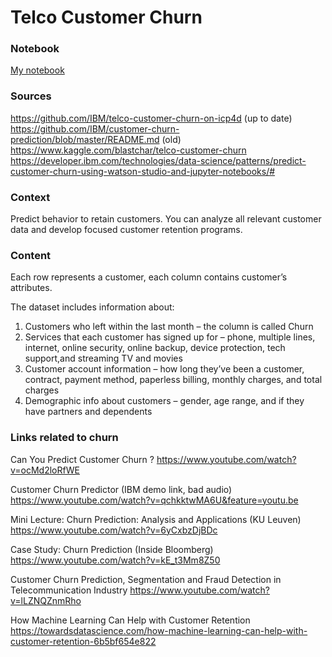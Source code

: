 # Telco Customer Churn

### Notebook

[My notebook](https://github.com/rluyck/TelCom-Churn/blob/master/telco-customer-churn-eda-model-and-top-20.ipynb)

### Sources

https://github.com/IBM/telco-customer-churn-on-icp4d (up to date)<br>
https://github.com/IBM/customer-churn-prediction/blob/master/README.md (old) <br>
https://www.kaggle.com/blastchar/telco-customer-churn<br>
https://developer.ibm.com/technologies/data-science/patterns/predict-customer-churn-using-watson-studio-and-jupyter-notebooks/#<br>

### Context

Predict behavior to retain customers. You can analyze all relevant customer data and develop focused customer retention programs.

### Content

Each row represents a customer, each column contains customer’s attributes.<br>

The dataset includes information about:

1. Customers who left within the last month – the column is called Churn
2. Services that each customer has signed up for – phone, multiple lines, internet, online security, online backup, device protection, tech support,and streaming TV and movies
3. Customer account information – how long they’ve been a customer, contract, payment method, paperless billing, monthly charges, and total charges
4. Demographic info about customers – gender, age range, and if they have partners and dependents

### Links related to churn

Can You Predict Customer Churn ? 
https://www.youtube.com/watch?v=ocMd2loRfWE

Customer Churn Predictor (IBM demo link, bad audio)
https://www.youtube.com/watch?v=qchkktwMA6U&feature=youtu.be

Mini Lecture: Churn Prediction: Analysis and Applications (KU Leuven)
https://www.youtube.com/watch?v=6yCxbzDjBDc

Case Study: Churn Prediction (Inside Bloomberg)
https://www.youtube.com/watch?v=kE_t3Mm8Z50

Customer Churn Prediction, Segmentation and Fraud Detection in Telecommunication Industry
https://www.youtube.com/watch?v=lLZNQZnmRho

How Machine Learning Can Help with Customer Retention
https://towardsdatascience.com/how-machine-learning-can-help-with-customer-retention-6b5bf654e822
